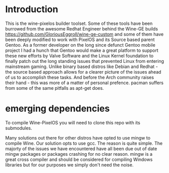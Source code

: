 # Introduction

This is the wine-pixelos builder toolset. Some of these tools have been burrowed from the awesome Redhat Engineer behind the Wine-GE builds  https://github.com/GloriousEggroll/wine-ge-custom and some of them have been deeply modified to work with PixelOS and its Source based parent Gentoo. As a former developer on the long since defunct Gentoo mobile project I had a hunch that Gentoo would make a great platform to support these new efforts by Valve Software and the Linux Kernel foundation to finally patch out the long standing issues that prevented Linux from entering mainstream gaming. Unlike binary based distros like Debian and Redhat - the source based approach allows for a clearer picture of the issues ahead of us to accomplish these tasks. And before the Arch community raises their hand - this was more of a matter of personal prefence. pacman suffers from some of the same pitfalls as apt-get does. 


# emerging dependencies 

To compile Wine-PixelOS you will need to clone this repo with its submodules.

Many solutions out there for other distros have opted to use mingw to compile Wine. Our solution opts to use gcc. The reason is quite simple. The majorty of the issues we have encountered have all been due out of date mingw packages or packages crashing for no clear reason. mingw is a great cross compiler and should be considered for compiling Windows libraries but for our purposes we simply don't need the noise.






